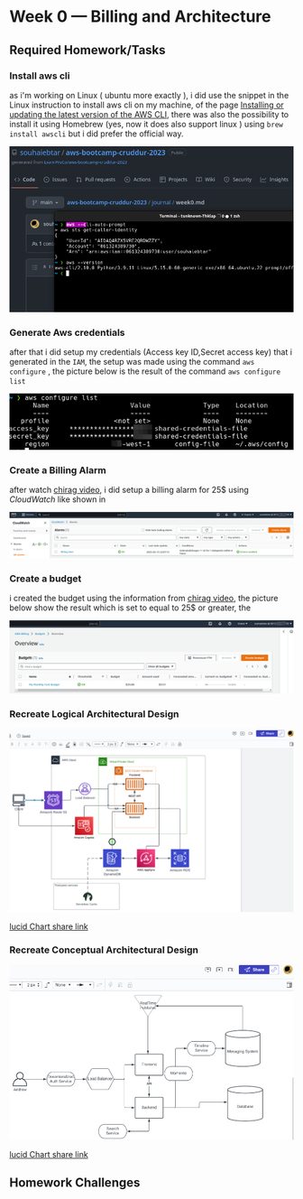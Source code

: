 # Week 0 — Billing and Architecture

## Required Homework/Tasks

### Install aws cli

as  i'm working on Linux ( ubuntu more exactly ), i did use the snippet in the Linux instruction to install aws cli on my machine, of the page [Installing or updating the latest version of the AWS CLI](https://docs.aws.amazon.com/cli/latest/userguide/getting-started-install.html), there was also the possibility to install it using Homebrew (yes, now it does also support linux ) using `brew install awscli` but i did prefer the official way.

![install-aws-cli][awscliSetupImage]

### Generate Aws credentials 
after that i did setup my credentials (Access key ID,Secret access key) that i generated in the `IAM`,
the setup was made using the command `aws configure` , the picture below is the result of the command `aws configure list` 

![AwsCredentialsSetup][awsConfigureList]

### Create a Billing Alarm

after watch [chirag video][chirag video], i did setup a billing alarm for 25$ using *CloudWatch* like shown in 

![AwsBillingAlert][awsBillingAlertOnCloudWatch]

### Create a budget

i created the budget using the information from [chirag video][chirag video], the picture below show the result which is set to equal to 25$ or greater, the 

![awsBudgetSetup][awsBudgetSetup]

### Recreate Logical Architectural Design

![cruddurLogicalDiagram][logicalDiagram]

[lucid Chart share link][lucidChartLinkLogicalDiagram]

### Recreate Conceptual Architectural Design

![cruddurConceptualDiagram][conceptualDiagram]

[lucid Chart share link][lucidChartLinkConceptualDiagram]


## Homework Challenges



[awscliSetupImage]: assets/proofAwsCliInstalledWithCredentialApplied.png

[awsConfigureList]: assets/awsConfigureList.png

[awsBudgetSetup]: assets/awsBudgetSetup.png

[awsBillingAlertOnCloudWatch]: assets/awsBillingAlertOnCloudWatch.png

[chirag video]: https://www.youtube.com/watch?v=OVw3RrlP-sI&list=PLBfufR7vyJJ7k25byhRXJldB5AiwgNnWv&index=13

[conceptualDiagram]: assets/crudderConceptualDiagram.png

[logicalDiagram]: assets/CruddurLogicalDiagram.png

[lucidChartLinkLogicalDiagram]: https://lucid.app/lucidchart/35ddc8ec-09ea-4d12-8e41-ca5e82112a73/edit?viewport_loc=216%2C41%2C2017%2C1108%2C0_0&invitationId=inv_a4738964-b448-4803-a759-091d8df55e56

[lucidChartLinkConceptualDiagram]: https://lucid.app/lucidchart/ea7cac01-5bb9-4a97-b6e2-4b545bf0aca6/edit?viewport_loc=-963%2C-453%2C2473%2C1358%2C0_0&invitationId=inv_b622e53f-09aa-482d-bbf0-513169b20c70
